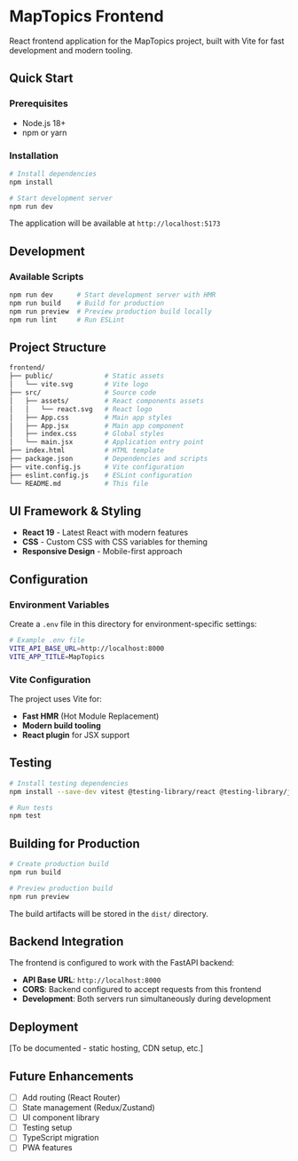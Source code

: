 # MapTopics Frontend

React frontend application for the MapTopics project, built with Vite for fast development and modern tooling.

## Quick Start

### Prerequisites

- Node.js 18+
- npm or yarn

### Installation

```bash
# Install dependencies
npm install

# Start development server
npm run dev
```

The application will be available at `http://localhost:5173`

## Development

### Available Scripts

```bash
npm run dev      # Start development server with HMR
npm run build    # Build for production
npm run preview  # Preview production build locally
npm run lint     # Run ESLint
```

## Project Structure

```sh
frontend/
├── public/             # Static assets
│   └── vite.svg        # Vite logo
├── src/                # Source code
│   ├── assets/         # React components assets
│   │   └── react.svg   # React logo
│   ├── App.css         # Main app styles
│   ├── App.jsx         # Main app component
│   ├── index.css       # Global styles
│   └── main.jsx        # Application entry point
├── index.html          # HTML template
├── package.json        # Dependencies and scripts
├── vite.config.js      # Vite configuration
├── eslint.config.js    # ESLint configuration
└── README.md           # This file
```

## UI Framework & Styling

- **React 19** - Latest React with modern features
- **CSS** - Custom CSS with CSS variables for theming
- **Responsive Design** - Mobile-first approach

## Configuration

### Environment Variables

Create a `.env` file in this directory for environment-specific settings:

```bash
# Example .env file
VITE_API_BASE_URL=http://localhost:8000
VITE_APP_TITLE=MapTopics
```

### Vite Configuration

The project uses Vite for:

- **Fast HMR** (Hot Module Replacement)
- **Modern build tooling**
- **React plugin** for JSX support

## Testing

```bash
# Install testing dependencies
npm install --save-dev vitest @testing-library/react @testing-library/jest-dom

# Run tests
npm test
```

## Building for Production

```bash
# Create production build
npm run build

# Preview production build
npm run preview
```

The build artifacts will be stored in the `dist/` directory.

## Backend Integration

The frontend is configured to work with the FastAPI backend:

- **API Base URL**: `http://localhost:8000`
- **CORS**: Backend configured to accept requests from this frontend
- **Development**: Both servers run simultaneously during development

## Deployment

[To be documented - static hosting, CDN setup, etc.]

## Future Enhancements

- [ ] Add routing (React Router)
- [ ] State management (Redux/Zustand)
- [ ] UI component library
- [ ] Testing setup
- [ ] TypeScript migration
- [ ] PWA features
